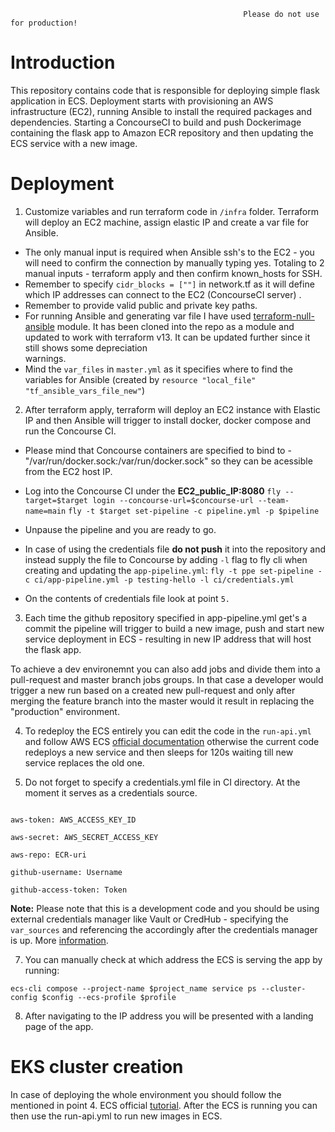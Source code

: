                                                         Please do not use for production!
# Introduction

This repository contains code that is responsible for deploying simple flask application in ECS. Deployment starts with provisioning an AWS infrastructure (EC2), running Ansible to install the required packages and dependencies. Starting a ConcourseCI to build and push Dockerimage containing the flask app to Amazon ECR repository and then updating the ECS service with a new image. 




# Deployment
1. Customize variables and run terraform code in `/infra` folder. Terraform will deploy an EC2 machine, assign elastic IP and create a var file for Ansible.
- The only manual input is required when Ansible ssh's to the EC2 - you will need to confirm the connection by manually typing yes. Totaling to 2 manual inputs - terraform apply   and then confirm known_hosts for SSH. 
- Remember to specify `cidr_blocks = [""]` in network.tf as it will define which IP addresses can connect to the EC2 (ConcourseCI server) .
- Remember to provide valid public and private key paths. 
- For running Ansible and generating var file I have used [terraform-null-ansible](https://github.com/cloudposse/terraform-null-ansible) module. It has been cloned into the repo as a module and updated to work with terraform v13. It can be updated further since it still shows some depreciation    
  warnings.
- Mind the `var_files` in `master.yml` as it specifies where to find the variables for Ansible (created by `resource "local_file" "tf_ansible_vars_file_new"`)

2. After terraform apply, terraform will deploy an EC2 instance with Elastic IP and then Ansible will trigger to install docker, docker compose and run the Concourse CI.

- Please mind that Concourse containers are specified to bind to - "/var/run/docker.sock:/var/run/docker.sock" so they can be acessible from the EC2 host IP. 
- Log into the Concourse CI under the **EC2_public_IP:8080**
`fly --target=$target login --concourse-url=$concourse-url --team-name=main`
`fly -t $target set-pipeline -c pipeline.yml -p $pipeline`
- Unpause the pipeline and you are ready to go.

- In case of using the credentials file **do not push** it into the repository and instead supply the file to Concourse by adding `-l` flag to fly cli when creating and updating   the `app-pipeline.yml`:
`fly -t ppe set-pipeline -c ci/app-pipeline.yml -p testing-hello -l ci/credentials.yml`

- On the contents of credentials file look at point `5.`

3. Each time the github repository specified in app-pipeline.yml get's a commit the pipeline will trigger to build a new image, push and start new service deployment in ECS - resulting in new IP address that will host the flask app.

To achieve a dev environemnt you can also add jobs and divide them into a pull-request and master branch jobs groups. In that case a developer would trigger a new run based on a created new pull-request and only after merging the feature branch into the master would it result in replacing the "production" environment.  

4. To redeploy the ECS entirely you can edit the code in the `run-api.yml` and follow AWS ECS [official documentation](https://docs.aws.amazon.com/AmazonECS/latest/developerguide/ecs-cli-tutorial-fargate.html) otherwise the current code redeploys a new service and then sleeps for 120s waiting till new service replaces the old one.

  

5. Do not forget to specify a credentials.yml file in CI directory. At the moment it serves as a credentials source.

```

aws-token: AWS_ACCESS_KEY_ID

aws-secret: AWS_SECRET_ACCESS_KEY

aws-repo: ECR-uri

github-username: Username

github-access-token: Token

```

**Note:** Please note that this is a development code and you should be using external credentials manager like Vault or CredHub - specifying the `var_sources` and referencing the accordingly after the credentials manager is up. More [information](https://concourse-ci.org/creds.html).

  

7. You can manually check at which address the ECS is serving the app by running:

`ecs-cli compose --project-name $project_name service ps --cluster-config $config --ecs-profile $profile`

8. After navigating to the IP address you will be presented with a landing page of the app.

  

# EKS cluster creation

In case of deploying the whole environment you should follow the mentioned in point 4. ECS official [tutorial](https://docs.aws.amazon.com/AmazonECS/latest/developerguide/ecs-cli-tutorial-fargate.html). After the ECS is running you can then use the run-api.yml to run new images in ECS.
